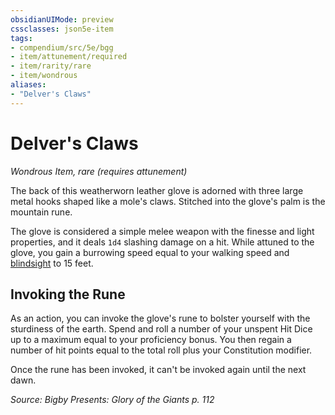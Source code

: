 ```yaml
---
obsidianUIMode: preview
cssclasses: json5e-item
tags:
- compendium/src/5e/bgg
- item/attunement/required
- item/rarity/rare
- item/wondrous
aliases: 
- "Delver's Claws"
---
```

# Delver's Claws
*Wondrous Item, rare (requires attunement)*  


The back of this weatherworn leather glove is adorned with three large metal hooks shaped like a mole's claws. Stitched into the glove's palm is the mountain rune.

The glove is considered a simple melee weapon with the finesse and light properties, and it deals `1d4` slashing damage on a hit. While attuned to the glove, you gain a burrowing speed equal to your walking speed and [blindsight](/Systems/5e/rules/senses.md#blindsight) to 15 feet.

## Invoking the Rune

As an action, you can invoke the glove's rune to bolster yourself with the sturdiness of the earth. Spend and roll a number of your unspent Hit Dice up to a maximum equal to your proficiency bonus. You then regain a number of hit points equal to the total roll plus your Constitution modifier.

Once the rune has been invoked, it can't be invoked again until the next dawn.

*Source: Bigby Presents: Glory of the Giants p. 112*